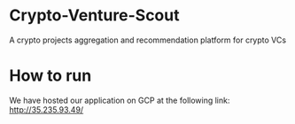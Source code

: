 # Crypto-Venture-Scout
A crypto projects aggregation and recommendation platform for crypto VCs
# How to run
We have hosted our application on GCP at the following link: http://35.235.93.49/
